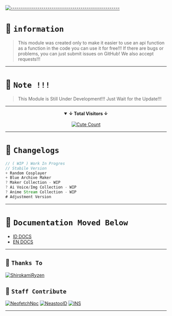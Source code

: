 [![-----------------------------------------------------](https://raw.githubusercontent.com/andreasbm/readme/master/assets/lines/colored.png)](#table-of-contents)

# 📛 `information`
> This module was created only to make it easier to use an api function as a function in the code
> you can use it for free!!!
> If there are bugs or problems, you can just submit issues on GitHub! We also accept requests!!!

---------

# 🛑 `Note !!!`
> This Module is Still Under Development!!! Just Wait for the Update!!!

---------

<details open align="center">
<summary><b>↓ Total Visitors ↓</b></summary>
<br>
<a href="https://www.instagram.com/fatih_frdaus"><img alt="Cute Count" src="https://count.getloli.com/get/@NeofetchNpc?theme=rule34"/></a>
</details>
</div>

---------

# 📍 `Changelogs`
```js
// ( WIP ) Work In Progres
// Stabile Version
+ Random Cosplayer
+ Blue Archive Maker
? Maker Collection - WIP
? Ai Voice/Img Collection - WIP
? Anime Stream Collection - WIP
# Adjustment Version
```

---------

# 📍 `Documentation Moved Below`
- [ID DOCS](https://github.com/NeofetchNpc/NeastooAPI/wiki/Dokumentasi-%E2%80%90-ID)
- [EN DOCS](https://github.com/NeofetchNpc/NeastooAPI/wiki/Documentation-%E2%80%90-EN)

---------

## 📌 `Thanks To`
[![ShirokamiRyzen](https://github.com/ShirokamiRyzen.png?size=100)](https://github.com/ShirokamiRyzen)

## 🛑 `Staff Contribute`
[![NeofetchNpc](https://github.com/NeofetchNpc.png?size=100)](https://github.com/NeofetchNpc)
[![NeastooID](https://github.com/NeeasTooID.png?size=100)](https://github.com/NeeasTooID)
[![INS](https://github.com/INsITdeveloper.png?size=100)](https://github.com/INsITdeveloper)

---------
